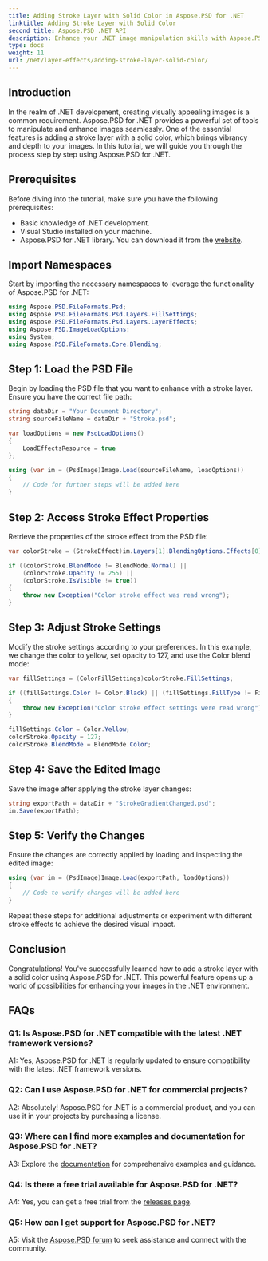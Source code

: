 ```yaml
---
title: Adding Stroke Layer with Solid Color in Aspose.PSD for .NET
linktitle: Adding Stroke Layer with Solid Color
second_title: Aspose.PSD .NET API
description: Enhance your .NET image manipulation skills with Aspose.PSD. Learn to add stroke layers with solid colors step by step.
type: docs
weight: 11
url: /net/layer-effects/adding-stroke-layer-solid-color/
---
```

## Introduction

In the realm of .NET development, creating visually appealing images is a common requirement. Aspose.PSD for .NET provides a powerful set of tools to manipulate and enhance images seamlessly. One of the essential features is adding a stroke layer with a solid color, which brings vibrancy and depth to your images. In this tutorial, we will guide you through the process step by step using Aspose.PSD for .NET.

## Prerequisites

Before diving into the tutorial, make sure you have the following prerequisites:

- Basic knowledge of .NET development.
- Visual Studio installed on your machine.
- Aspose.PSD for .NET library. You can download it from the [website](https://releases.aspose.com/psd/net/).

## Import Namespaces

Start by importing the necessary namespaces to leverage the functionality of Aspose.PSD for .NET:

```csharp
using Aspose.PSD.FileFormats.Psd;
using Aspose.PSD.FileFormats.Psd.Layers.FillSettings;
using Aspose.PSD.FileFormats.Psd.Layers.LayerEffects;
using Aspose.PSD.ImageLoadOptions;
using System;
using Aspose.PSD.FileFormats.Core.Blending;
```

## Step 1: Load the PSD File

Begin by loading the PSD file that you want to enhance with a stroke layer. Ensure you have the correct file path:

```csharp
string dataDir = "Your Document Directory";
string sourceFileName = dataDir + "Stroke.psd";

var loadOptions = new PsdLoadOptions()
{
    LoadEffectsResource = true
};

using (var im = (PsdImage)Image.Load(sourceFileName, loadOptions))
{
    // Code for further steps will be added here
}
```

## Step 2: Access Stroke Effect Properties

Retrieve the properties of the stroke effect from the PSD file:

```csharp
var colorStroke = (StrokeEffect)im.Layers[1].BlendingOptions.Effects[0];

if ((colorStroke.BlendMode != BlendMode.Normal) ||
    (colorStroke.Opacity != 255) ||
    (colorStroke.IsVisible != true))
{
    throw new Exception("Color stroke effect was read wrong");
}
```

## Step 3: Adjust Stroke Settings

Modify the stroke settings according to your preferences. In this example, we change the color to yellow, set opacity to 127, and use the Color blend mode:

```csharp
var fillSettings = (ColorFillSettings)colorStroke.FillSettings;

if ((fillSettings.Color != Color.Black) || (fillSettings.FillType != FillType.Color))
{
    throw new Exception("Color stroke effect settings were read wrong");
}

fillSettings.Color = Color.Yellow;
colorStroke.Opacity = 127;
colorStroke.BlendMode = BlendMode.Color;
```

## Step 4: Save the Edited Image

Save the image after applying the stroke layer changes:

```csharp
string exportPath = dataDir + "StrokeGradientChanged.psd";
im.Save(exportPath);
```

## Step 5: Verify the Changes

Ensure the changes are correctly applied by loading and inspecting the edited image:

```csharp
using (var im = (PsdImage)Image.Load(exportPath, loadOptions))
{
    // Code to verify changes will be added here
}
```

Repeat these steps for additional adjustments or experiment with different stroke effects to achieve the desired visual impact.

## Conclusion

Congratulations! You've successfully learned how to add a stroke layer with a solid color using Aspose.PSD for .NET. This powerful feature opens up a world of possibilities for enhancing your images in the .NET environment.

## FAQs

### Q1: Is Aspose.PSD for .NET compatible with the latest .NET framework versions?

A1: Yes, Aspose.PSD for .NET is regularly updated to ensure compatibility with the latest .NET framework versions.

### Q2: Can I use Aspose.PSD for .NET for commercial projects?

A2: Absolutely! Aspose.PSD for .NET is a commercial product, and you can use it in your projects by purchasing a license.

### Q3: Where can I find more examples and documentation for Aspose.PSD for .NET?

A3: Explore the [documentation](https://reference.aspose.com/psd/net/) for comprehensive examples and guidance.

### Q4: Is there a free trial available for Aspose.PSD for .NET?

A4: Yes, you can get a free trial from the [releases page](https://releases.aspose.com/).

### Q5: How can I get support for Aspose.PSD for .NET?

A5: Visit the [Aspose.PSD forum](https://forum.aspose.com/c/psd/34) to seek assistance and connect with the community.
